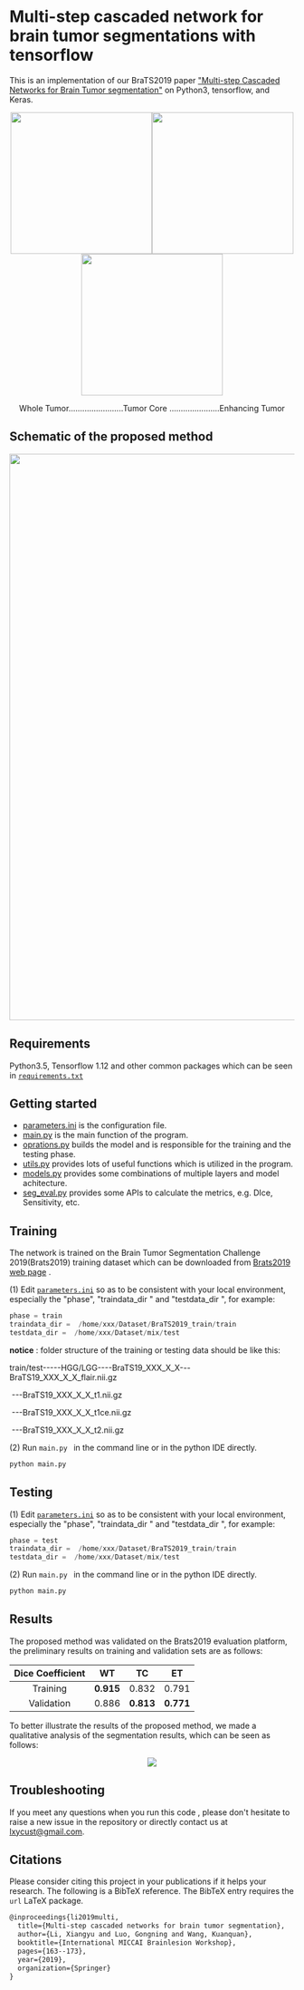 # Multi-step cascaded network for brain tumor segmentations  with tensorflow

This is an implementation of our BraTS2019 paper ["Multi-step Cascaded Networks for Brain Tumor segmentation"](https://arxiv.org/abs/1908.05887) on Python3, tensorflow, and Keras.



<p align="center">
    <img src="images/WT.gif" width="250"/><img src="images/TC.gif" width="250"/><img src="images/ET.gif" width="250"/>
</p>

<p align="center">
     Whole Tumor........................Tumor  Core ......................Enhancing Tumor
</p>



## Schematic of the proposed method    

<p align="center">
    <img src="images/cascaded.png" width="1000">
</p>



## Requirements  

Python3.5,  Tensorflow 1.12  and other common packages  which can be seen in [`requirements.txt`](requirements.txt)



## Getting started  

+ [parameters.ini](src/tr_param_brain.ini)   is the configuration file.
+ [main.py](src/main.py)   is the main function of the program.
+ [oprations.py](src/model.py)  builds the model and  is responsible for the training and the testing phase.
+ [utils.py](src/utils.py)  provides lots of useful functions  which is utilized in the program.
+ [models.py](src/ops.py)  provides some combinations of  multiple layers and model achitecture.
+ [seg_eval.py](src/seg_eval.py)  provides some APIs to calculate the metrics, e.g. DIce, Sensitivity, etc.



## Training

The network is trained on the Brain Tumor Segmentation Challenge 2019(Brats2019)  training dataset which  can be downloaded from  [Brats2019 web page](http://www.braintumorsegmentation.org/) .

(1)  Edit [`parameters.ini`](src/parameters.ini) so as to be consistent with your local environment, especially the "phase", "traindata_dir " and "testdata_dir ", for example:

```python
phase = train
traindata_dir =  /home/xxx/Dataset/BraTS2019_train/train
testdata_dir =  /home/xxx/Dataset/mix/test
```

**notice** : folder structure of the training or testing data should be like this:

train/test-----HGG/LGG----BraTS19_XXX_X_X---BraTS19_XXX_X_X_flair.nii.gz

​                                                                            ---BraTS19_XXX_X_X_t1.nii.gz

​																			---BraTS19_XXX_X_X_t1ce.nii.gz

​																			---BraTS19_XXX_X_X_t2.nii.gz

(2) Run `main.py `  in the command line or in the python IDE directly.

```python
python main.py
```



## Testing

(1)  Edit [`parameters.ini`](src/parameters.ini) so as to be consistent with your local environment, especially the "phase", "traindata_dir " and "testdata_dir ", for example:

```python
phase = test
traindata_dir =  /home/xxx/Dataset/BraTS2019_train/train
testdata_dir =  /home/xxx/Dataset/mix/test
```

(2) Run `main.py `  in the command line or in the python IDE directly.

```python
python main.py
```



## Results

The proposed method was validated on the Brats2019 evaluation platform, the preliminary results on training and validation sets are as follows:       

| Dice Coefficient |    WT     |    TC     |    ET     |
| :--------------: | :-------: | :-------: | :-------: |
|     Training     | **0.915** |   0.832   |   0.791   |
|    Validation    |   0.886   | **0.813** | **0.771** |

To better illustrate the results of the proposed method, we made a qualitative analysis of the segmentation results, which can be seen as follows:

<p align="center">
    <img src="images/result.png">
</p>



## Troubleshooting 

If you meet any questions when you run this code ,   please don't hesitate  to raise a new issue in the repository or directly contact us at lxycust@gmail.com.



## Citations

Please consider citing this project in your publications if it helps your research. The following is a BibTeX reference. The BibTeX entry  requires the `url` LaTeX package.

```latex
@inproceedings{li2019multi,
  title={Multi-step cascaded networks for brain tumor segmentation},
  author={Li, Xiangyu and Luo, Gongning and Wang, Kuanquan},
  booktitle={International MICCAI Brainlesion Workshop},
  pages={163--173},
  year={2019},
  organization={Springer}
}

```
